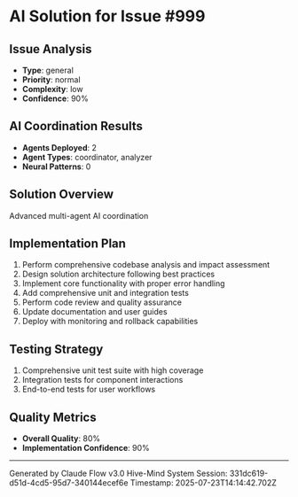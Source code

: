 # AI Solution for Issue #999

## Issue Analysis
- **Type**: general
- **Priority**: normal
- **Complexity**: low
- **Confidence**: 90%

## AI Coordination Results
- **Agents Deployed**: 2
- **Agent Types**: coordinator, analyzer
- **Neural Patterns**: 0

## Solution Overview
Advanced multi-agent AI coordination

## Implementation Plan
1. Perform comprehensive codebase analysis and impact assessment
2. Design solution architecture following best practices
3. Implement core functionality with proper error handling
4. Add comprehensive unit and integration tests
5. Perform code review and quality assurance
6. Update documentation and user guides
7. Deploy with monitoring and rollback capabilities

## Testing Strategy
1. Comprehensive unit test suite with high coverage
2. Integration tests for component interactions
3. End-to-end tests for user workflows

## Quality Metrics
- **Overall Quality**: 80%
- **Implementation Confidence**: 90%

---
Generated by Claude Flow v3.0 Hive-Mind System
Session: 331dc619-d51d-4cd5-95d7-340144ecef6e
Timestamp: 2025-07-23T14:14:42.702Z
